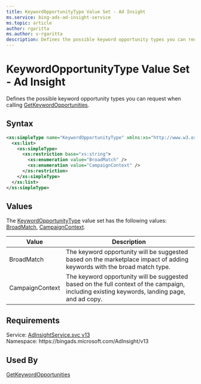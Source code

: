 ```yaml
---
title: KeywordOpportunityType Value Set - Ad Insight
ms.service: bing-ads-ad-insight-service
ms.topic: article
author: rgaritta
ms.author: v-rgaritta
description: Defines the possible keyword opportunity types you can request when calling GetKeywordOpportunities.
---
```

# KeywordOpportunityType Value Set - Ad Insight
Defines the possible keyword opportunity types you can request when calling [GetKeywordOpportunities](getkeywordopportunities.md).

## Syntax
```xml
<xs:simpleType name="KeywordOpportunityType" xmlns:xs="http://www.w3.org/2001/XMLSchema">
  <xs:list>
    <xs:simpleType>
      <xs:restriction base="xs:string">
        <xs:enumeration value="BroadMatch" />
        <xs:enumeration value="CampaignContext" />
      </xs:restriction>
    </xs:simpleType>
  </xs:list>
</xs:simpleType>
```

## <a name="values"></a>Values

The [KeywordOpportunityType](keywordopportunitytype.md) value set has the following values: [BroadMatch](#broadmatch), [CampaignContext](#campaigncontext).

|Value|Description|
|-----------|---------------|
|<a name="broadmatch"></a>BroadMatch|The keyword opportunity will be suggested based on the marketplace impact of adding keywords with the broad match type.|
|<a name="campaigncontext"></a>CampaignContext|The keyword opportunity will be suggested based on the full context of the campaign, including existing keywords, landing page, and ad copy.|

## Requirements
Service: [AdInsightService.svc v13](https://adinsight.api.bingads.microsoft.com/Api/Advertiser/AdInsight/v13/AdInsightService.svc)  
Namespace: https\://bingads.microsoft.com/AdInsight/v13  

## Used By
[GetKeywordOpportunities](getkeywordopportunities.md)  
